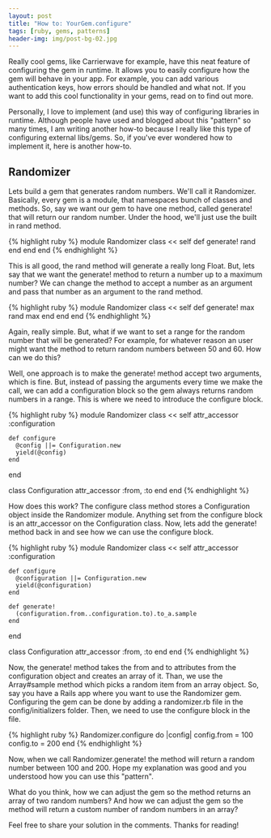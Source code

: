 ```yaml
---
layout: post
title: "How to: YourGem.configure"
tags: [ruby, gems, patterns]
header-img: img/post-bg-02.jpg
---
```


Really cool gems, like Carrierwave for example, have this neat feature of configuring
the gem in runtime. It allows you to easily configure how the gem will behave in your app.
For example, you can add various authentication keys, how errors should be handled and what not.
If you want to add this cool functionality in your gems, read on to find out more.


Personally, I love to implement (and use) this way of configuring libraries in runtime.
Although people have used and blogged about this "pattern" so many times,
I am writing another how-to because I really like this type of configuring external libs/gems.
So, if you've ever wondered how to implement it, here is another how-to.

## Randomizer

Lets build a gem that generates random numbers. We'll call it Randomizer. Basically,
every gem is a module, that namespaces bunch of classes and methods. So, say we
want our gem to have one method, called generate! that will return our random number.
Under the hood, we'll just use the built in rand method.

{% highlight ruby %}
module Randomizer
  class << self
    def generate!
      rand
    end
  end
end
{% endhighlight %}

This is all good, the rand method will generate a really long Float. But, lets say
that we want the generate! method to return a number up to a maximum number? We can
change the method to accept a number as an argument and pass that number as an
argument to the rand method.

{% highlight ruby %}
module Randomizer
  class << self
    def generate! max
      rand max
    end
  end
end
{% endhighlight %}

Again, really simple. But, what if we want to set a range for the random number
that will be generated? For example, for whatever reason an user might want the
method to return random numbers between 50 and 60. How can we do this?

Well, one approach is to make the generate! method accept two arguments, which is fine.
But, instead of passing the arguments every time we make the call, we can add a
configuration block so the gem always returns random numbers in a range. This is where
we need to introduce the configure block.

{% highlight ruby %}
module Randomizer
  class << self
    attr_accessor :configuration

    def configure
      @config ||= Configuration.new
      yield(@config)
    end
  end

  class Configuration
    attr_accessor :from, :to
  end
end
{% endhighlight %}

How does this work? The configure class method stores a Configuration object
inside the Randomizer module. Anything set from the configure block is an
attr_accessor on the Configuration class. Now, lets add the generate! method back in
and see how we can use the configure block.

{% highlight ruby %}
module Randomizer
  class << self
    attr_accessor :configuration

    def configure
      @configuration ||= Configuration.new
      yield(@configuration)
    end

    def generate!
      (configuration.from..configuration.to).to_a.sample
    end
  end

  class Configuration
    attr_accessor :from, :to
  end
end
{% endhighlight %}

Now, the generate! method takes the from and to attributes from the
configuration object and creates an array of it. Than, we use the Array#sample method
which picks a random item from an array object.
So, say you have a Rails app where you want to use the Randomizer gem. Configuring
the gem can be done by adding a randomizer.rb file in the config/initializers folder.
Then, we need to use the configure block in the file.

{% highlight ruby %}
Randomizer.configure do |config|
  config.from = 100
  config.to = 200
end
{% endhighlight %}

Now, when we call Randomizer.generate! the method will return a random number between 100 and 200.
Hope my explanation was good and you understood how you can use this "pattern".

What do you think, how we can adjust the gem so the method returns an array of two random numbers?
And how we can adjust the gem so the method will return a custom number of random numbers in an array?

Feel free to share your solution in the comments. Thanks for reading!
